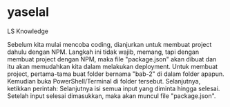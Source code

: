 # yaselal
LS Knowledge

Sebelum kita mulai mencoba coding, dianjurkan untuk membuat project dahulu dengan NPM.
Langkah ini tidak wajib, memang, tapi dengan membuat project dengan NPM, maka file "package.json" akan dibuat dan itu akan memudahkan kita dalam melakukan deployment.
Untuk membuat project, pertama-tama buat folder bernama "bab-2" di dalam folder apapun. Kemudian buka PowerShell/Terminal di folder tersebut.
Selanjutnya, ketikkan perintah:
Selanjutnya isi semua input yang diminta hingga selesai.
Setelah input selesai dimasukkan, maka akan muncul file "package.json".
